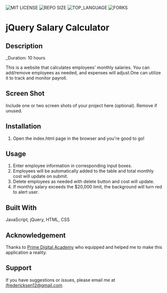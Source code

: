 
![MIT LICENSE](https://img.shields.io/.svg?style=flat-square)
![REPO SIZE](https://img.shields.io/https://github.com/freder48/https-github.com-PrimeAcademy-jquery-salary-calculator.svg?style=flat-square)
![TOP_LANGUAGE](https://img.shields.io/https://github.com/freder48/https-github.com-PrimeAcademy-jquery-salary-calculator.svg?style=flat-square)
![FORKS](https://github.com/freder48/https-github.com-PrimeAcademy-jquery-salary-calculator.svg?style=social)

# jQuery Salary Calculator

## Description

_Duration: 10 hours

This is a website that calculates employees' monthly salaries. You can add/remove employees as needed, and expenses will adjust.One can utilize it to track and monitor payroll.


## Screen Shot

Include one or two screen shots of your project here (optional). Remove if unused.

## Installation

1. Open the index.html page in the browser and you're good to go!

## Usage

1. Enter employee information in corresponding input boxes.
2. Employees will be automatically added to the table and total monthly cost will update on submit. 
3. Delete employees as needed with delete button and cost will update. 
4. If monthly salary exceeds the $20,000 limit, the background will turn red to alert user. 

## Built With

JavaScript, jQuery, HTML, CSS


## Acknowledgement
Thanks to [Prime Digital Academy](www.primeacademy.io) who equipped and helped me to make this application a reality. 

## Support
If you have suggestions or issues, please email me at jfredericksen12@gmail.com